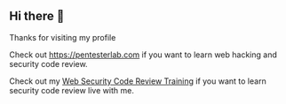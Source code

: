 ## Hi there 👋

Thanks for visiting my profile

Check out <a href="https://pentesterlab.com/">https://pentesterlab.com</a> if you want to learn web hacking and security code review.


Check out my <a href="https://pentesterlab.gumroad.com/">Web Security Code Review Training</a> if you want to learn security code review live with me.



<!-- A few bugs I reported:

Session Injection in Play: https://www.playframework.com/security/vulnerability/20130806-SessionInjection
RCE in Gogs/CVE-2018-20303: https://github.com/gogs/gogs/issues/5558 (and Gitea: https://github.com/go-gitea/gitea/issues/5569)
Host manipulation in uadmin: https://github.com/uadmin/uadmin/issues/55
Play with docker CORS: https://github.com/play-with-docker/play-with-docker/issues/636
Directory Traversal in aah: https://github.com/go-aah/aah/issues/266
SSRF in https://github.com/OADA/oada-trusted-jws-js/issues/2
Improvement in Go TempFile: https://github.com/golang/go/issues/33920



**snyff/snyff** is a ✨ _special_ ✨ repository because its `README.md` (this file) appears on your GitHub profile.

Here are some ideas to get you started:

- 🔭 I’m currently working on ...
- 🌱 I’m currently learning ...
- 👯 I’m looking to collaborate on ...
- 🤔 I’m looking for help with ...
- 💬 Ask me about ...
- 📫 How to reach me: ...
- 😄 Pronouns: ...
- ⚡ Fun fact: ...
-->

